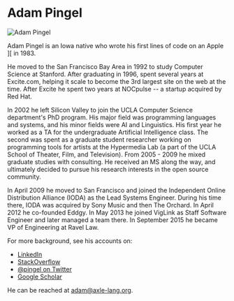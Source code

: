 
Adam Pingel
===========

<img alt="Adam Pingel" src="http://www.gravatar.com/avatar/e6a25e87deb4da4ff6aa52d3376d3767.png"/>

Adam Pingel is an Iowa native who wrote his first lines of code on an Apple ][ in 1983.

He moved to the San Francisco Bay Area in 1992 to study Computer Science at Stanford.
After graduating in 1996, spent several years at Excite.com, helping it scale to become the 3rd largest site on the web at the time.  After Excite he spent two years at NOCpulse -- a startup acquired by Red Hat.

In 2002 he left Silicon Valley to join the UCLA Computer Science department's PhD program.
His major field was programming languages and systems, and his minor fields were AI and Linguistics.
His first year he worked as a TA for the undergraduate Artificial Intelligence class.
The second was spent as a graduate student researcher working on programming tools for artists at
the Hypermedia Lab (a part of the UCLA School of Theater, Film, and Television).
From 2005 - 2009 he mixed graduate studies with consulting.
He received an MS along the way, and ultimately decided to pursue his research interests in the open source community.

In April 2009 he moved to San Francisco and joined the Independent Online Distribution Alliance (IODA) as the Lead Systems Engineer.
During his time there, IODA was acquired by Sony Music and then The Orchard.
In April 2012 he co-founded Eddgy.
In May 2013 he joined VigLink as Staff Software Engineer and later managed a team there.
In September 2015 he became VP of Engineering at Ravel Law.

For more background, see his accounts on:

* <a href="http://www.linkedin.com/in/adampingel">LinkedIn</a>
* <a href="http://stackoverflow.com/users/528536/adam-p">StackOverflow</a>
* <a href="https://twitter.com/#!/pingel">@pingel on Twitter</a>
* <a href="http://scholar.google.com/citations?user=xj0ZeKQAAAAJ&hl=en">Google Scholar</a>

He can be reached at adam@axle-lang.org.
